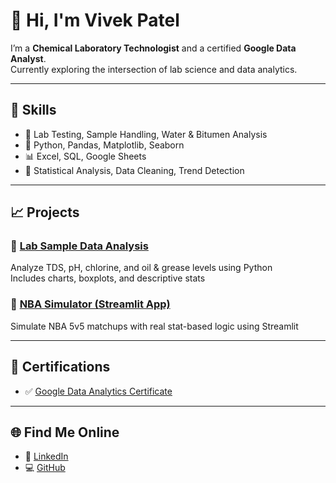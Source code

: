 # 👋 Hi, I'm Vivek Patel

I’m a **Chemical Laboratory Technologist** and a certified **Google Data Analyst**.  
Currently exploring the intersection of lab science and data analytics.  

---

## 🧠 Skills

- 🧪 Lab Testing, Sample Handling, Water & Bitumen Analysis
- 🐍 Python, Pandas, Matplotlib, Seaborn
- 📊 Excel, SQL, Google Sheets
- 🧠 Statistical Analysis, Data Cleaning, Trend Detection

---

## 📈 Projects

### 🔬 [Lab Sample Data Analysis](https://github.com/vivekpatel25/lab-sample-data-analysis)
Analyze TDS, pH, chlorine, and oil & grease levels using Python  
Includes charts, boxplots, and descriptive stats

### 🏀 [NBA Simulator (Streamlit App)](https://nba-simulator.streamlit.app)
Simulate NBA 5v5 matchups with real stat-based logic using Streamlit

---

## 📜 Certifications

- ✅ [Google Data Analytics Certificate](https://www.coursera.org/professional-certificates/google-data-analytics)

---

## 🌐 Find Me Online

- 🔗 [LinkedIn](https://www.linkedin.com/in/vivekpatel25)
- 💻 [GitHub](https://github.com/vivekpatel25)
